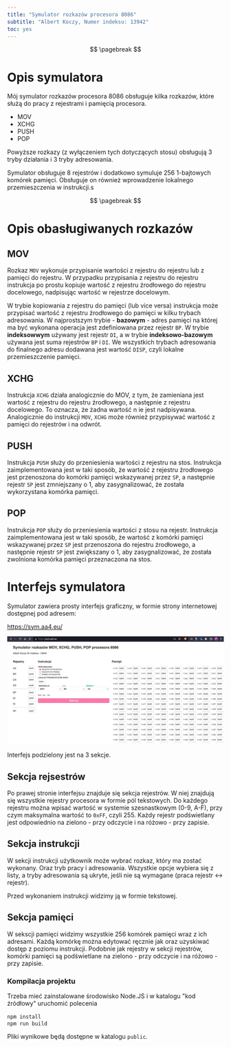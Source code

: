 ```yaml
---
title: "Symulator rozkazów procesora 8086"
subtitle: "Albert Koczy, Numer indeksu: 13942"
toc: yes
---
```



$$ \pagebreak $$

# Opis symulatora

Mój symulator rozkazów procesora 8086 obsługuje kilka rozkazów, które służą do pracy z rejestrami i pamięcią procesora.

- MOV
- XCHG
- PUSH
- POP

Powyższe rozkazy (z wyłączeniem tych dotyczących stosu) obsługują 3 tryby działania i 3 tryby adresowania.

Symulator obsługuje 8 rejestrów i dodatkowo symuluje 256 1-bajtowych komórek pamięci. Obsługuje on również wprowadzenie lokalnego przemieszczenia w instrukcji.s


$$ \pagebreak $$

# Opis obasługiwanych rozkazów

## MOV

Rozkaz `MOV` wykonuje przypisanie wartości z rejestru do rejestru lub z pamięci do rejestru. W przypadku przypisania z rejestru do rejestru instrukcja po prostu kopiuje wartość z rejestru źrodłowego do rejestru docelowego, nadpisując wartość w rejestrze docelowym. 

W trybie kopiowania z rejestru do pamięci (lub vice versa) instrukcja może przypisać wartość z rejestru źrodłowego do pamięci w kilku trybach adresowania. W najprostszym trybie - **bazowym** - adres pamięci na której ma być wykonana operacja jest zdefiniowana przez rejestr `BP`. W trybie **indeksowwym** używany jest rejestr `DI`, a w trybie **indeksowo-bazowym** używana jest suma rejestrów `BP` i `DI`. We wszystkich trybach adresowania do finalnego adresu dodawana jest wartość `DISP`, czyli lokalne przemieszczenie pamięci.

## XCHG

Instrukcja `XCHG` działa analogicznie do MOV, z tym, że zamieniana jest wartość z rejestru do rejestru źrodłowego, a następnie z rejestru docelowego. To oznacza, że żadna wartość n ie jest nadpisywana. Analogicznie do instrukcji `MOV`, `XCHG` może również przypisywać wartość z pamięci do rejestrów i na odwrót.

## PUSH

Instrukcja `PUSH` służy do przeniesienia wartości z rejestru na stos. Instrukcja zaimplementowana jest w taki sposób, że wartość z rejestru źrodłowego jest przenoszona do komórki pamięci wskazywanej przez `SP`, a następnie rejestr `SP` jest zmniejszany o 1, aby zasygnalizować, że została wykorzystana komórka pamięci.

## POP

Instrukcja `POP` służy do przeniesienia wartości z stosu na rejestr. Instrukcja zaimplementowana jest w taki sposób, że wartość z komórki pamięci wskazywanej przez `SP` jest przenoszona do rejestru źrodłowego, a następnie rejestr `SP` jest zwiększany o 1, aby zasygnalizować, że została zwolniona komórka pamięci przeznaczona na stos.

# Interfejs symulatora

Symulator zawiera prosty interfejs graficzny, w formie strony internetowej dostępnej pod adresem:

https://sym.aa4.eu/

![Screenshot](screenshot.jpg)

Interfejs podzielony jest na 3 sekcje.

## Sekcja rejsestrów

Po prawej stronie interfejsu znajduje się sekcja rejestrów. W niej znajdują się wszystkie rejestry procesora w formie pól tekstowych. Do każdego rejestru można wpisać wartość w systemie szesnastkowym (0-9, A-F), przy czym maksymalna wartość to `0xFF`, czyli 255. Każdy rejestr podświetlany jest odpowiednio na zielono - przy odczycie i na różowo - przy zapisie.

## Sekcja instrukcji 

W sekcji instrukcji użytkownik może wybrać rozkaz, który ma zostać wykonany. Oraz tryb pracy i adresowania. Wszystkie opcje wybiera się z listy, a tryby adresowania są ukryte, jeśli nie są wymagane (praca rejestr <-> rejestr).

Przed wykonaniem instrukcji widzimy ją w formie tekstowej.

## Sekcja pamięci

W sekscji pamięci widzimy wszystkie 256 komórek pamięci wraz z ich adresami. Każdą komórkę można edytować ręcznie jak oraz uzyskiwać dostęp z poziomu instrukcji. Podobnie jak rejestry w sekcji rejestrów, komórki pamięci są podświetlane na zielono - przy odczycie i na różowo - przy zapisie.


### Kompilacja projektu

Trzeba mieć zainstalowane środowisko Node.JS i w katalogu "kod źródłowy" uruchomić polecenia

```
npm install
npm run build
```

Pliki wynikowe będą dostępne w katalogu `public`.
